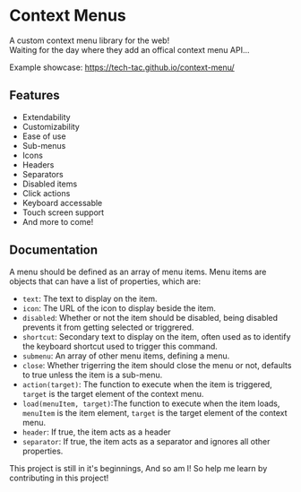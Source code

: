 # Context Menus

A custom context menu library for the web!  
Waiting for the day where they add an offical context menu API...

Example showcase: <https://tech-tac.github.io/context-menu/>

## Features

- Extendability
- Customizability
- Ease of use
- Sub-menus
- Icons
- Headers
- Separators
- Disabled items
- Click actions
- Keyboard accessable
- Touch screen support
- And more to come!

## Documentation

A menu should be defined as an array of menu items.
Menu items are objects that can have a list of properties, which are:

- `text`: The text to display on the item.
- `icon`: The URL of the icon to display beside the item.
- `disabled`: Whether or not the item should be disabled, being disabled prevents it from getting selected or triggrered.
- `shortcut`: Secondary text to display on the item, often used as to identify the keyboard shortcut used to trigger this command.
- `submenu`: An array of other menu items, defining a menu.
- `close`: Whether trigerring the item should close the menu or not, defaults to true unless the item is a sub-menu.
- `action(target)`: The function to execute when the item is triggered, `target` is the target element of the context menu.
- `load(menuItem, target)`:The function to execute when the item loads, `menuItem` is the item element, `target` is the target element of the context menu.
- `header`: If true, the item acts as a header
- `separator`: If true, the item acts as a separator and ignores all other properties.

This project is still in it's beginnings, And so am I! So help me learn by contributing in this project!
